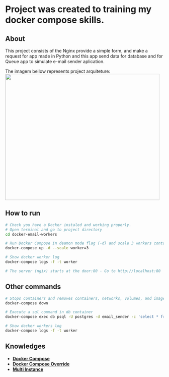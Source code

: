 # Project was created to training my docker compose skills.

## About
This project consists of the Nginx provide a simple form, and make a request for app made in Python and this app send data for database and for Queue app to simulate e-mail sender aplication.

The imagem bellow represents project arquiteture:
</br>
<img src="https://i.ibb.co/wgSjbGf/Docker-architecture.png" width="490" height="400">

## How to run

```bash
# Check you have a Docker instaled and working properly.
# Open terminal and go to project directory
cd docker-email-workers

# Run Docker Compose in deamon mode flag (-d) and scale 3 workers containers
docker-compose up -d --scale worker=3

# Show docker worker log
docker-compose logs -f -t worker

# The server (ngix) starts at the door:80 - Go to http://localhost:80 
```

## Other commands

```bash
# Stops containers and removes containers, networks, volumes, and images created by up
docker-compose down

# Execute a sql command in db container
docker-compose exec db psql -U postgres -d email_sender -c 'select * from emails' 

# Show docker workers log
docker-compose logs -f -t worker
```

## Knowledges

- **[Docker Compose](https://docs.docker.com/compose/)**
- **[Docker Compose Override](https://docs.docker.com/compose/extends/)**
- **[Multi Instance](https://docs.docker.com/compose/reference/scale/)**
